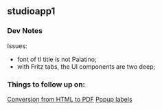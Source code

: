 ## studioapp1

### Dev Notes

Issues:
 - font of tl title is not Palatino;
 - with Fritz tabs, the UI components are two deep;

### Things to follow  up on:

[Conversion from HTML to PDF](https://www.pagedjs.org/)
[Popup labels](https://github.com/heelhook/chardin.js)
